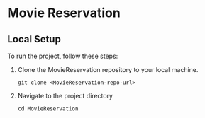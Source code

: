 # Movie Reservation

## Local Setup

To run the project, follow these steps:

1. Clone the MovieReservation repository to your local machine.

   ```shell
   git clone <MovieReservation-repo-url>
   ```

2. Navigate to the project directory

   ```shell
   cd MovieReservation
   ```
